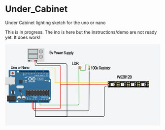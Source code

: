 # Under_Cabinet
Under Cabinet lighting sketch for the uno or nano

This is in progress.  The ino is here but the instructions/demo are not ready yet.  It does work!

![Cabinet](Capture.png "Under Cabinet wiring")

